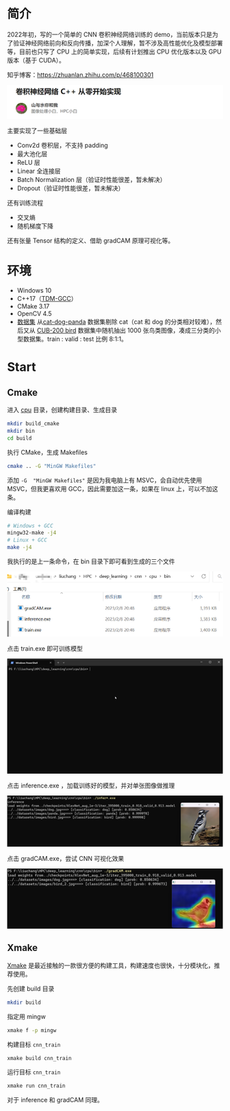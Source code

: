 # 简介

2022年初，写的一个简单的 CNN 卷积神经网络训练的 demo，当前版本只是为了验证神经网络前向和反向传播，加深个人理解，暂不涉及高性能优化及模型部署等，目前也只写了 CPU 上的简单实现，后续有计划推出 CPU 优化版本以及 GPU 版本（基于 CUDA）。

知乎博客：https://zhuanlan.zhihu.com/p/468100301

![image-20230208205425138](./imgs/image-20230208205425138.png)

主要实现了一些基础层

- Conv2d 卷积层，不支持 padding
- 最大池化层
- ReLU 层
- Linear 全连接层
- Batch Normalization 层（验证时性能很差，暂未解决）
- Dropout（验证时性能很差，暂未解决）

还有训练流程

- 交叉熵
- 随机梯度下降

还有张量 Tensor 结构的定义、借助 gradCAM 原理可视化等。

# 环境

- Windows 10
- C++17（[TDM-GCC](https://link.zhihu.com/?target=https%3A//jmeubank.github.io/tdm-gcc/download/)）
- CMake 3.17
- OpenCV 4.5
- [数据集](https://github.com/hermosayhl/CNN/tree/main/datasets) 从[cat-dog-panda](https://link.zhihu.com/?target=https%3A//www.kaggle.com/ashishsaxena2209/animal-image-datasetdog-cat-and-panda) 数据集剔除 cat（cat 和 dog 的分类相对较难），然后又从 [CUB-200 bird](https://link.zhihu.com/?target=http%3A//www.vision.caltech.edu/visipedia/CUB-200.html) 数据集中随机抽出 1000 张鸟类图像，凑成三分类的小型数据集。train : valid : test 比例 8:1:1。

# Start

## **Cmake**

进入 [cpu](https://github.com/hermosayhl/CNN/tree/main/cpu) 目录，创建构建目录、生成目录

```bash
mkdir build_cmake
mkdir bin
cd build
```

执行 CMake，生成 Makefiles

```bash
cmake .. -G "MinGW Makefiles"
```

添加 `-G  "MinGW Makefiles"` 是因为我电脑上有 MSVC，会自动优先使用 MSVC，但我更喜欢用 GCC，因此需要加这一条，如果在 linux 上，可以不加这条。

编译构建

```bash
# Windows + GCC
mingw32-make -j4
# Linux + GCC
make -j4
```

我执行的是上一条命令，在 bin 目录下即可看到生成的三个文件

![image-20230208212620325](./imgs/image-20230208212620325.png)

点击 train.exe 即可训练模型

![image-20230208213513653](imgs/train.gif)

点击 inference.exe ，加载训练好的模型，并对单张图像做推理

![image-20230208213627060](imgs/image-20230208213627060.png)

点击 gradCAM.exe，尝试 CNN 可视化效果

![image-20230208213713076](imgs/image-20230208213713076.png)



## Xmake

[Xmake](https://github.com/xmake-io/xmake) 是最近接触的一款很方便的构建工具，构建速度也很快，十分模块化，推荐使用。

先创建 build 目录

```bash
mkdir build
```

指定用 mingw

```bash
xmake f -p mingw
```

构建目标 `cnn_train`

```bash
xmake build cnn_train
```

运行目标 `cnn_train`

```bash
xmake run cnn_train
```



对于 inference 和 gradCAM 同理。